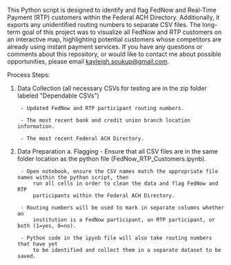 This Python script is designed to identify and flag FedNow and Real-Time Payment (RTP) customers within the Federal ACH Directory. Additionally, it exports any unidentified routing numbers to separate CSV files. The long-term goal of this project was to visualize all FedNow and RTP customers on an interactive map, highlighting potential customers whose competitors are already using instant payment services. If you have any questions or comments about this repository, or would like to contact me about possible opportunities, please email kayleigh.soukup@gmail.com.

Process Steps:

1. Data Collection (all necessary CSVs for testing are in the zip folder labeled "Dependable CSVs")

        - Updated FedNow and RTP participant routing numbers.

        - The most recent bank and credit union branch location information.

        - The most recent Federal ACH Directory.

2. Data Preparation
    a. Flagging
        - Ensure that all CSV files are in the same folder location as the python file (FedNow_RTP_Customers.ipynb).

        - Open notebook, ensure the CSV names match the appropriate file names within the python script, then 
            run all cells in order to clean the data and flag FedNow and RTP
            participants within the Federal ACH Directory.

        - Routing numbers will be used to mark in separate columns whether an
            institution is a FedNow participant, an RTP participant, or both (1=yes, 0=no).

        - Python code in the ipynb file will also take routing numbers that have yet
            to be identified and collect them in a separate dataset to be saved.

